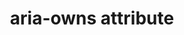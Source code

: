 ---
{
  "title": "aria-owns attribute",
  "description": "Identifies an element (or elements) in order to define a visual, functional, or contextual parent/child relationship between DOM elements where the DOM hierarchy cannot be used to represent the relationship. See related aria-controls.",
  "category": "aria",
  "keywords": "aria-owns attribute",
  "last_test_date": "2020-08-31",
  "test_results_url": "https://a11ysupport.io/tech/aria/aria-owns_attribute",
  "test_url": "https://a11ysupport.io/tech/aria/aria-owns_attribute",
  "notes_by_num": {
    "1": "Didn't convey multiple parent/child relationships",
    "2": "Didn't order the references after any existing children",
    "3": "Didn't convey a single parent/child relationships"
  },
  "stats": {
    "jaws": {
      "chrome": {
        "92": "y"
      },
      "edge": {
        "92": "y"
      },
      "ie": {
        "11": "y"
      },
      "firefox": {
        "80": "y"
      }
    },
    "narrator": {
      "edge": {
        "85": "y"
      }
    },
    "nvda": {
      "chrome": {
        "92": "y"
      },
      "edge": {
        "92": "y"
      },
      "firefox": {
        "80": "y"
      }
    },
    "talkback": {
      "and_chr": {
        "85": "y"
      }
    },
    "vo_ios": {
      "ios_saf": {
        "13.6.1": "n #1 #2 #3"
      }
    },
    "vo_macos": {
      "safari": {
        "13.1.2": "n #1 #2 #3"
      }
    },
    "orca": {
      "firefox": {
        "80": "y"
      }
    }
  },
  "links": {
    "ARIA spec for aria-owns": "https://www.w3.org/TR/wai-aria-1.1/#aria-owns"
  }
}
---